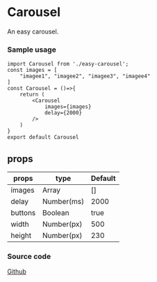 # Carousel
An easy carousel.

### Sample usage
```
import Carousel from './easy-carousel';
const images = [
    "imagee1", "imagee2", "imagee3", "imagee4"
]
const Carousel = ()=>{
    return (
        <Carousel 
            images={images} 
            delay={2000} 
        />
    )
}
export default Carousel

```
## props
props  | type | Default
------------- | ------------- | -------------
images  | Array | []
delay  | Number(ms) | 2000
buttons | Boolean | true
width | Number(px) | 500
height | Number(px) | 230

### Source code
[Github](https://github.com/himrd95/carousel)

